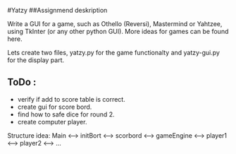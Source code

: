 #Yatzy
##Assignmend deskription

Write a GUI for a game, such as Othello (Reversi), Mastermind or Yahtzee, using TkInter (or any other python GUI). More ideas for games can be found here.

Lets create two files, yatzy.py for the game functionalty and yatzy-gui.py for the display part.

## ToDo :
- verify if add to score table is correct.
- create gui for score bord.
- find how to safe dice for round 2.
- create computer player.




Structure idea:
Main <--> initBort <--> scorbord <--> gameEngine <--> player1
                                                 <--> player2
                                                 <--> ...
